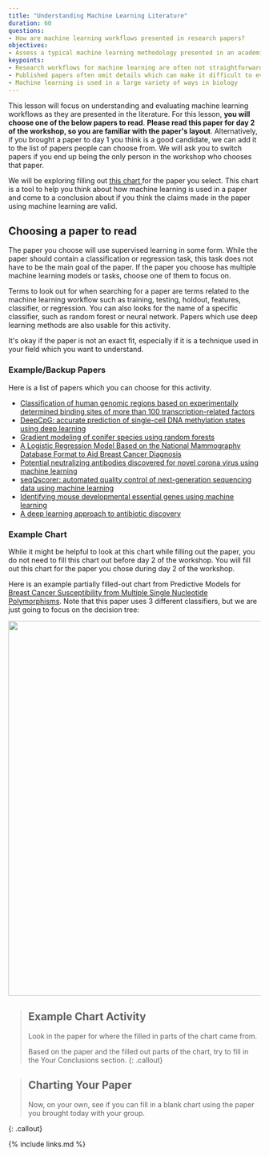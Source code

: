 ```yaml
---
title: "Understanding Machine Learning Literature"
duration: 60
questions:
- How are machine learning workflows presented in research papers?
objectives:
- Assess a typical machine learning methodology presented in an academic paper
keypoints:
- Research workflows for machine learning are often not straightforward
- Published papers often omit details which can make it difficult to evaluate machine learning workflows
- Machine learning is used in a large variety of ways in biology
---
```


This lesson will focus on understanding and evaluating machine learning workflows as they are presented in the literature. 
For this lesson, __you will choose one of the below papers to read__.
__Please read this paper for day 2 of the workshop, so you are familiar with the paper's layout__.
Alternatively, if you brought a paper to day 1 you think is a good candidate, we can add it to the list of papers people can choose from. 
We will ask you to switch papers if you end up being the only person in the workshop who chooses that paper. 

We will be exploring filling out  <a href="https://raw.githubusercontent.com/gitter-lab/ml-bio-workshop/gh-pages/assets/assessmentChartV2form.pdf" download>  this chart </a> for the paper you select. 
This chart is a tool to help you think about how machine learning is used in a paper and come to a conclusion about if you think the claims made in the paper using machine learning are valid.

## Choosing a paper to read

The paper you choose will use supervised learning in some form. 
While the paper should contain a classification or regression task, this task does not have to be the main goal of the paper. 
If the paper you choose has multiple machine learning models or tasks, choose one of them to focus on. 

Terms to look out for when searching for a paper are terms related to the machine learning workflow such as training, testing, holdout, features, classifier, or regression. 
You can also looks for the name of a specific classifier, such as random forest or neural network. 
Papers which use deep learning methods are also usable for this activity.

It's okay if the paper is not an exact fit, especially if it is a technique used in your field which you want to understand.

### Example/Backup Papers

Here is a list of papers which you can choose for this activity. 

- [Classification of human genomic regions based on experimentally determined binding sites of more than 100 transcription-related factors](https://genomebiology.biomedcentral.com/articles/10.1186/gb-2012-13-9-r48#Sec21)
- [DeepCpG: accurate prediction of single-cell DNA methylation states using deep learning](https://genomebiology.biomedcentral.com/articles/10.1186/s13059-017-1189-z#Sec7)
- [Gradient modeling of conifer species using random forests](https://link.springer.com/article/10.1007/s10980-009-9341-0#Sec2)
- [A Logistic Regression Model Based on the National Mammography Database Format to Aid Breast Cancer Diagnosis](https://www.ajronline.org/doi/full/10.2214/AJR.07.3345) 
- [Potential neutralizing antibodies discovered for novel corona virus using machine learning](https://www.nature.com/articles/s41598-021-84637-4#Sec2)
- [seqQscorer: automated quality control of next-generation sequencing data using machine learning](https://genomebiology.biomedcentral.com/articles/10.1186/s13059-021-02294-2)
- [Identifying mouse developmental essential genes using machine learning](https://journals.biologists.com/dmm/article/11/12/dmm034546/3057/Identifying-mouse-developmental-essential-genes)
- [A deep learning approach to antibiotic discovery](https://doi.org/10.1016/j.cell.2020.01.021)

### Example Chart

While it might be helpful to look at this chart while filling out the paper, you do not need to fill this chart out before day 2 of the workshop. 
You will fill out this chart for the paper you chose during day 2 of the workshop.

Here is an example partially filled-out chart from Predictive Models for [Breast Cancer Susceptibility from Multiple Single Nucleotide Polymorphisms](https://clincancerres.aacrjournals.org/content/clincanres/10/8/2725.full.pdf). 
Note that this paper uses 3 different classifiers, but we are just going to focus on the decision tree:

<a href="https://raw.githubusercontent.com/gitter-lab/ml-bio-workshop/gh-pages/assets/partial_filled_assessmentChartV2form.pdf" download>
  <img src="https://raw.githubusercontent.com/gitter-lab/ml-bio-workshop/gh-pages/assets/partial_form_assessmentChartV2.png" width="750">
</a>

> ## Example Chart Activity
>
> Look in the paper for where the filled in parts of the chart came from.
>
> Based on the paper and the filled out parts of the chart, try to fill in the Your Conclusions section.
{: .callout}

> ## Charting Your Paper
>
> Now, on your own, see if you can fill in a blank chart using the paper you brought today with your group.
>
{: .callout}

{% include links.md %}
